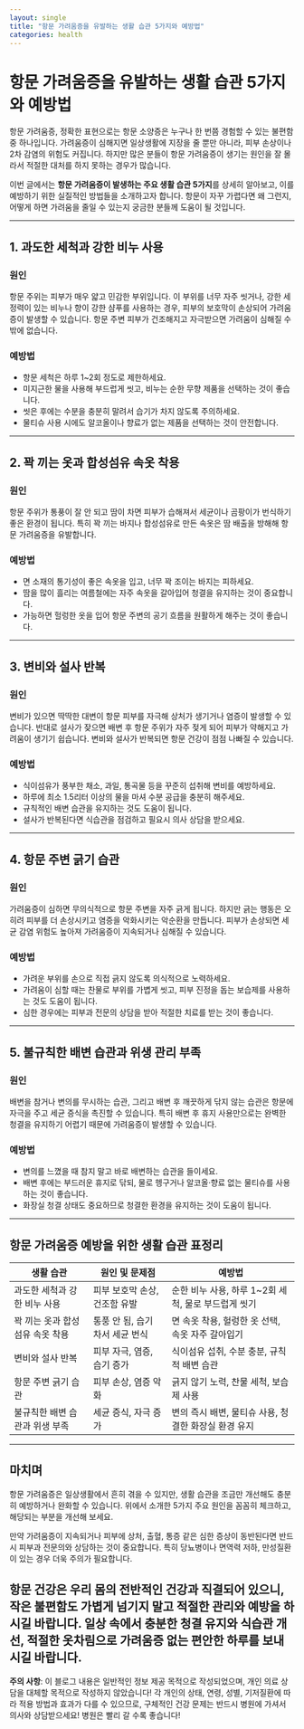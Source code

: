 ```yaml
---
layout: single
title: "항문 가려움증을 유발하는 생활 습관 5가지와 예방법"
categories: health
---
```

# 항문 가려움증을 유발하는 생활 습관 5가지와 예방법

항문 가려움증, 정확한 표현으로는 항문 소양증은 누구나 한 번쯤 경험할 수 있는 불편함 중 하나입니다. 가려움증이 심해지면 일상생활에 지장을 줄 뿐만 아니라, 피부 손상이나 2차 감염의 위험도 커집니다. 하지만 많은 분들이 항문 가려움증이 생기는 원인을 잘 몰라서 적절한 대처를 하지 못하는 경우가 많습니다.

이번 글에서는 **항문 가려움증이 발생하는 주요 생활 습관 5가지**를 상세히 알아보고, 이를 예방하기 위한 실질적인 방법들을 소개하고자 합니다. 항문이 자꾸 가렵다면 왜 그런지, 어떻게 하면 가려움을 줄일 수 있는지 궁금한 분들께 도움이 될 것입니다.

---

## 1. 과도한 세척과 강한 비누 사용

### 원인
항문 주위는 피부가 매우 얇고 민감한 부위입니다. 이 부위를 너무 자주 씻거나, 강한 세정력이 있는 비누나 향이 강한 샴푸를 사용하는 경우, 피부의 보호막이 손상되어 가려움증이 발생할 수 있습니다. 항문 주변 피부가 건조해지고 자극받으면 가려움이 심해질 수밖에 없습니다.

### 예방법
- 항문 세척은 하루 1~2회 정도로 제한하세요.
- 미지근한 물을 사용해 부드럽게 씻고, 비누는 순한 무향 제품을 선택하는 것이 좋습니다.
- 씻은 후에는 수분을 충분히 말려서 습기가 차지 않도록 주의하세요.
- 물티슈 사용 시에도 알코올이나 향료가 없는 제품을 선택하는 것이 안전합니다.

---

## 2. 꽉 끼는 옷과 합성섬유 속옷 착용

### 원인
항문 주위가 통풍이 잘 안 되고 땀이 차면 피부가 습해져서 세균이나 곰팡이가 번식하기 좋은 환경이 됩니다. 특히 꽉 끼는 바지나 합성섬유로 만든 속옷은 땀 배출을 방해해 항문 가려움증을 유발합니다.

### 예방법
- 면 소재의 통기성이 좋은 속옷을 입고, 너무 꽉 조이는 바지는 피하세요.
- 땀을 많이 흘리는 여름철에는 자주 속옷을 갈아입어 청결을 유지하는 것이 중요합니다.
- 가능하면 헐렁한 옷을 입어 항문 주변의 공기 흐름을 원활하게 해주는 것이 좋습니다.

---

## 3. 변비와 설사 반복

### 원인
변비가 있으면 딱딱한 대변이 항문 피부를 자극해 상처가 생기거나 염증이 발생할 수 있습니다. 반대로 설사가 잦으면 배변 후 항문 주위가 자주 젖게 되어 피부가 약해지고 가려움이 생기기 쉽습니다. 변비와 설사가 반복되면 항문 건강이 점점 나빠질 수 있습니다.

### 예방법
- 식이섬유가 풍부한 채소, 과일, 통곡물 등을 꾸준히 섭취해 변비를 예방하세요.
- 하루에 최소 1.5리터 이상의 물을 마셔 수분 공급을 충분히 해주세요.
- 규칙적인 배변 습관을 유지하는 것도 도움이 됩니다.
- 설사가 반복된다면 식습관을 점검하고 필요시 의사 상담을 받으세요.

---

## 4. 항문 주변 긁기 습관

### 원인
가려움증이 심하면 무의식적으로 항문 주변을 자주 긁게 됩니다. 하지만 긁는 행동은 오히려 피부를 더 손상시키고 염증을 악화시키는 악순환을 만듭니다. 피부가 손상되면 세균 감염 위험도 높아져 가려움증이 지속되거나 심해질 수 있습니다.

### 예방법
- 가려운 부위를 손으로 직접 긁지 않도록 의식적으로 노력하세요.
- 가려움이 심할 때는 찬물로 부위를 가볍게 씻고, 피부 진정을 돕는 보습제를 사용하는 것도 도움이 됩니다.
- 심한 경우에는 피부과 전문의 상담을 받아 적절한 치료를 받는 것이 좋습니다.

---

## 5. 불규칙한 배변 습관과 위생 관리 부족

### 원인
배변을 참거나 변의를 무시하는 습관, 그리고 배변 후 깨끗하게 닦지 않는 습관은 항문에 자극을 주고 세균 증식을 촉진할 수 있습니다. 특히 배변 후 휴지 사용만으로는 완벽한 청결을 유지하기 어렵기 때문에 가려움증이 발생할 수 있습니다.

### 예방법
- 변의를 느꼈을 때 참지 말고 바로 배변하는 습관을 들이세요.
- 배변 후에는 부드러운 휴지로 닦되, 물로 헹구거나 알코올·향료 없는 물티슈를 사용하는 것이 좋습니다.
- 화장실 청결 상태도 중요하므로 청결한 환경을 유지하는 것이 도움이 됩니다.

---

## 항문 가려움증 예방을 위한 생활 습관 표정리

| 생활 습관           | 원인 및 문제점                          | 예방법                                   |
|---------------------|--------------------------------------|----------------------------------------|
| 과도한 세척과 강한 비누 사용 | 피부 보호막 손상, 건조함 유발           | 순한 비누 사용, 하루 1~2회 세척, 물로 부드럽게 씻기 |
| 꽉 끼는 옷과 합성섬유 속옷 착용 | 통풍 안 됨, 습기 차서 세균 번식         | 면 속옷 착용, 헐렁한 옷 선택, 속옷 자주 갈아입기       |
| 변비와 설사 반복      | 피부 자극, 염증, 습기 증가               | 식이섬유 섭취, 수분 충분, 규칙적 배변 습관             |
| 항문 주변 긁기 습관   | 피부 손상, 염증 악화                    | 긁지 않기 노력, 찬물 세척, 보습제 사용               |
| 불규칙한 배변 습관과 위생 부족 | 세균 증식, 자극 증가                    | 변의 즉시 배변, 물티슈 사용, 청결한 화장실 환경 유지  |

---

## 마치며

항문 가려움증은 일상생활에서 흔히 겪을 수 있지만, 생활 습관을 조금만 개선해도 충분히 예방하거나 완화할 수 있습니다. 위에서 소개한 5가지 주요 원인을 꼼꼼히 체크하고, 해당되는 부분을 개선해 보세요.

만약 가려움증이 지속되거나 피부에 상처, 출혈, 통증 같은 심한 증상이 동반된다면 반드시 피부과 전문의와 상담하는 것이 중요합니다. 특히 당뇨병이나 면역력 저하, 만성질환이 있는 경우 더욱 주의가 필요합니다.

항문 건강은 우리 몸의 전반적인 건강과 직결되어 있으니, 작은 불편함도 가볍게 넘기지 말고 적절한 관리와 예방을 하시길 바랍니다. 일상 속에서 충분한 청결 유지와 식습관 개선, 적절한 옷차림으로 가려움증 없는 편안한 하루를 보내시길 바랍니다.
---

**주의 사항**: 이 블로그 내용은 일반적인 정보 제공 목적으로 작성되었으며, 개인 의료 상담을 대체할 목적으로 작성하지 않았습니다! 각 개인의 상태, 연령, 성별, 기저질환에 따라 적용 방법과 효과가 다를 수 있으므로, 구체적인 건강 문제는 반드시 병원에 가셔서 의사와 상담받으세요! 병원은 빨리 갈 수록 좋습니다!

